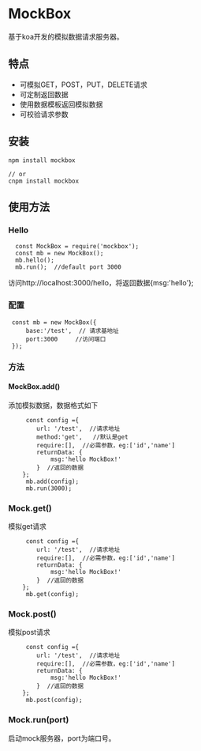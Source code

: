 # MockBox
基于koa开发的模拟数据请求服务器。

## 特点
- 可模拟GET，POST，PUT，DELETE请求
- 可定制返回数据
- 使用数据模板返回模拟数据
- 可校验请求参数

## 安装
``` 
npm install mockbox

// or
cnpm install mockbox
```

## 使用方法

### Hello
```
  const MockBox = require('mockbox');
  const mb = new MockBox();
  mb.hello();
  mb.run();  //default port 3000
```
访问http://localhost:3000/hello，将返回数据{msg:'hello'};
### 配置
```
 const mb = new MockBox({
     base:'/test',  // 请求基地址
     port:3000     //访问端口
 });

```
### 方法
#### MockBox.add()
添加模拟数据，数据格式如下
```
     const config ={
        url: '/test',  //请求地址
        method:'get',   //默认是get
        require:[],  //必需参数，eg:['id','name']
        returnData: {
            msg:'hello MockBox!'
        }  //返回的数据
    };
     mb.add(config);
     mb.run(3000);
```
### Mock.get()

模拟get请求
```
     const config ={
        url: '/test',  //请求地址
        require:[],  //必需参数，eg:['id','name']
        returnData: {
            msg:'hello MockBox!'
        }  //返回的数据
    };
     mb.get(config);
```
### Mock.post()

模拟post请求
```
     const config ={
        url: '/test',  //请求地址
        require:[],  //必需参数，eg:['id','name']
        returnData: {
            msg:'hello MockBox!'
        }  //返回的数据
    };
     mb.post(config);
```
### Mock.run(port)
启动mock服务器，port为端口号。